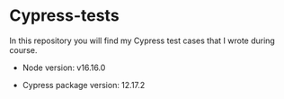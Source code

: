 # Cypress-tests
In this repository you will find my Cypress test cases that I wrote during course.


 - Node version: v16.16.0

 - Cypress package version: 12.17.2
